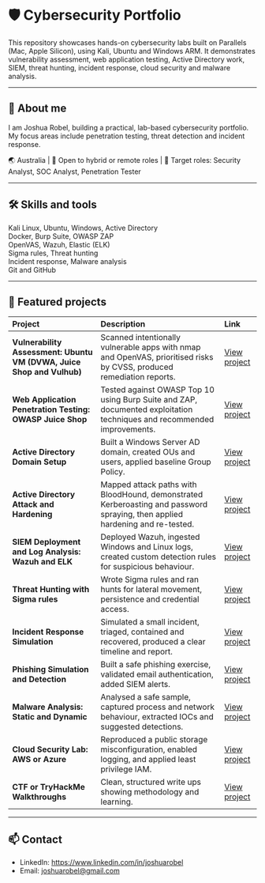 # 🛡️ Cybersecurity Portfolio

This repository showcases hands-on cybersecurity labs built on Parallels (Mac, Apple Silicon), using Kali, Ubuntu and Windows ARM. It demonstrates vulnerability assessment, web application testing, Active Directory work, SIEM, threat hunting, incident response, cloud security and malware analysis.

---

## 👤 About me
I am Joshua Robel, building a practical, lab-based cybersecurity portfolio. My focus areas include penetration testing, threat detection and incident response.

🌏 Australia | 💼 Open to hybrid or remote roles | 🎯 Target roles: Security Analyst, SOC Analyst, Penetration Tester

---

## 🛠 Skills and tools
Kali Linux, Ubuntu, Windows, Active Directory  
Docker, Burp Suite, OWASP ZAP  
OpenVAS, Wazuh, Elastic (ELK)  
Sigma rules, Threat hunting  
Incident response, Malware analysis  
Git and GitHub

---

## 📂 Featured projects

| Project | Description | Link |
|:---|:---|:---|
| **Vulnerability Assessment: Ubuntu VM (DVWA, Juice Shop and Vulhub)** | Scanned intentionally vulnerable apps with nmap and OpenVAS, prioritised risks by CVSS, produced remediation reports. | [View project](./01-vuln-assessment-ubuntu/) |
| **Web Application Penetration Testing: OWASP Juice Shop** | Tested against OWASP Top 10 using Burp Suite and ZAP, documented exploitation techniques and recommended improvements. | [View project](./02-web-pentest-juice-shop/) |
| **Active Directory Domain Setup** | Built a Windows Server AD domain, created OUs and users, applied baseline Group Policy. | [View project](./03-ad-setup/) |
| **Active Directory Attack and Hardening** | Mapped attack paths with BloodHound, demonstrated Kerberoasting and password spraying, then applied hardening and re-tested. | [View project](./04-ad-attack-hardening/) |
| **SIEM Deployment and Log Analysis: Wazuh and ELK** | Deployed Wazuh, ingested Windows and Linux logs, created custom detection rules for suspicious behaviour. | [View project](./05-siem-wazuh/) |
| **Threat Hunting with Sigma rules** | Wrote Sigma rules and ran hunts for lateral movement, persistence and credential access. | [View project](./06-threat-hunting-sigma/) |
| **Incident Response Simulation** | Simulated a small incident, triaged, contained and recovered, produced a clear timeline and report. | [View project](./07-incident-response-sim/) |
| **Phishing Simulation and Detection** | Built a safe phishing exercise, validated email authentication, added SIEM alerts. | [View project](./08-phishing-sim-detection/) |
| **Malware Analysis: Static and Dynamic** | Analysed a safe sample, captured process and network behaviour, extracted IOCs and suggested detections. | [View project](./09-malware-analysis/) |
| **Cloud Security Lab: AWS or Azure** | Reproduced a public storage misconfiguration, enabled logging, and applied least privilege IAM. | [View project](./10-cloud-security-aws-azure/) |
| **CTF or TryHackMe Walkthroughs** | Clean, structured write ups showing methodology and learning. | [View project](./11-ctf-walkthroughs-optional/) |

---

## 📫 Contact
- LinkedIn: https://www.linkedin.com/in/joshuarobel  
- Email: joshuarobel@gmail.com
